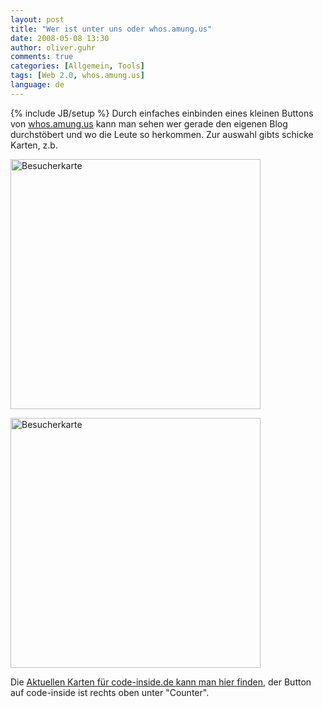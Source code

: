```yaml
---
layout: post
title: "Wer ist unter uns oder whos.amung.us"
date: 2008-05-08 13:30
author: oliver.guhr
comments: true
categories: [Allgemein, Tools]
tags: [Web 2.0, whos.amung.us]
language: de
---
```

{% include JB/setup %}
Durch einfaches einbinden eines kleinen Buttons von <a href="http://whos.amung.us">whos.amung.us</a> kann man sehen wer gerade den eigenen Blog durchstöbert und wo die Leute so herkommen. Zur auswahl gibts schicke Karten, z.b. 

<a href='{{BASE_PATH}}/assets/wp-images/map.jpg' title='Besucherkarte'><img src='{{BASE_PATH}}/assets/wp-images/map.jpg' alt='Besucherkarte' width="400px" /></a>

<a href='{{BASE_PATH}}/assets/wp-images/map2.jpg' title='Besucherkarte' ><img src='{{BASE_PATH}}/assets/wp-images/map2.jpg' alt='Besucherkarte' width="400px" /></a>

Die <a href="http://whos.amung.us/show/0q4ubze6">Aktuellen Karten für code-inside.de kann man hier finden</a>, der Button auf code-inside ist rechts oben unter "Counter".

